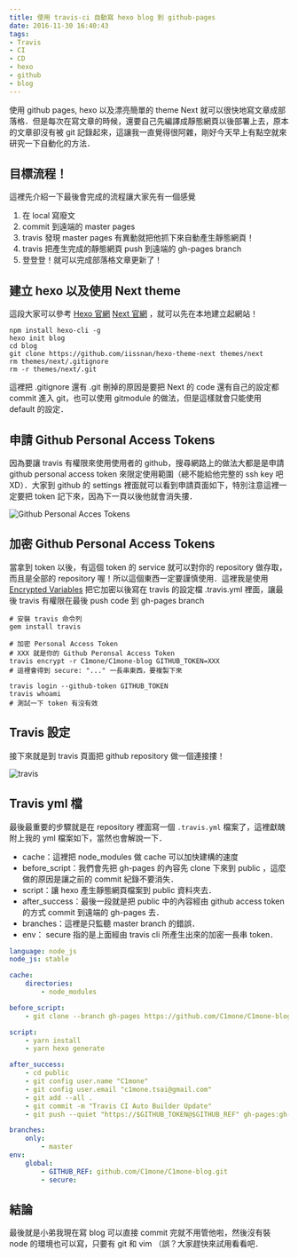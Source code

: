 ```yaml
---
title: 使用 travis-ci 自動寫 hexo blog 到 github-pages
date: 2016-11-30 16:40:43
tags:
- Travis
- CI
- CD
- hexo
- github
- blog
---
```


使用 github pages, hexo 以及漂亮簡單的 theme Next 就可以很快地寫文章成部落格．但是每次在寫文章的時候，還要自己先編譯成靜態網頁以後部署上去，原本的文章卻沒有被 git 記錄起來，這讓我一直覺得很阿雜，剛好今天早上有點空就來研究一下自動化的方法．
<!--more-->

## 目標流程！

這裡先介紹一下最後會完成的流程讓大家先有一個感覺

1. 在 local 寫廢文
2. commit 到遠端的 master pages
3. travis 發現 master pages 有異動就把他抓下來自動產生靜態網頁！
4. travis 把產生完成的靜態網頁 push 到遠端的 gh-pages branch 
5. 登登登！就可以完成部落格文章更新了！

## 建立 hexo 以及使用 Next theme

這段大家可以參考 [Hexo 官網](https://hexo.io) [Next 官網](http://theme-next.iissnan.com) ，就可以先在本地建立起網站！

```shell
npm install hexo-cli -g
hexo init blog
cd blog
git clone https://github.com/iissnan/hexo-theme-next themes/next
rm themes/next/.gitignore
rm -r themes/next/.git
```

這裡把 .gitignore 還有 .git 刪掉的原因是要把 Next 的 code 還有自己的設定都 commit 進入 git，也可以使用 gitmodule 的做法，但是這樣就會只能使用 default 的設定．

## 申請 Github **Personal Access Tokens**

因為要讓 travis 有權限來使用使用者的 github，搜尋網路上的做法大都是是申請 github personal access token 來限定使用範圍（總不能給他完整的 ssh key 吧 XD）．大家到 github 的 settings 裡面就可以看到申請頁面如下，特別注意這裡一定要把 token 記下來，因為下一頁以後他就會消失摟．

![Github Personal Acces Tokens](http://imgur.com/m15up3A.jpg)

## 加密 Github Personal Access Tokens

當拿到 token 以後，有這個 token 的 service 就可以對你的 repository 做存取，而且是全部的 repository 喔！所以這個東西一定要謹慎使用．這裡我是使用 [Encrypted Variables](https://docs.travis-ci.com/user/environment-variables/#Encrypted-Variables) 把它加密以後寫在 travis 的設定檔 .travis.yml 裡面，讓最後 travis 有權限在最後 push code 到 gh-pages branch

```shell
# 安裝 travis 命令列
gem install travis

# 加密 Personal Access Token
# XXX 就是你的 Github Peronsal Access Token
travis encrypt -r C1mone/C1mone-blog GITHUB_TOKEN=XXX
# 這裡會得到 secure: "..." 一長串東西，要複製下來

travis login --github-token GITHUB_TOKEN
travis whoami
# 測試一下 token 有沒有效
```

## Travis 設定

接下來就是到 travis 頁面把 github repository 做一個連接摟！

![travis](http://imgur.com/qtMVx7F.jpg)

## Travis yml 檔

最後最重要的步驟就是在 repository 裡面寫一個 `.travis.yml` 檔案了，這裡獻醜附上我的 yml 檔案如下，當然也會解說一下．

* cache：這裡把 node_modules 做 cache 可以加快建構的速度
* before_script：我們會先把 gh-pages 的內容先 clone 下來到 public ，這麼做的原因是讓之前的 commit 紀錄不要消失．
* script：讓 hexo 產生靜態網頁檔案到 public 資料夾去．
* after_success：最後一段就是把 public 中的內容經由 github access token 的方式 commit 到遠端的 gh-pages 去．
* branches：這裡是只監聽 master branch 的錯誤．
* env： secure 指的是上面經由 travis cli 所產生出來的加密一長串 token．

```yaml
language: node_js
node_js: stable

cache:
    directories:
        - node_modules

before_script:
    - git clone --branch gh-pages https://github.com/C1mone/C1mone-blog.git public

script:
    - yarn install
    - yarn hexo generate

after_success:
    - cd public
    - git config user.name "C1mone"
    - git config user.email "c1mone.tsai@gmail.com"
    - git add --all .
    - git commit -m "Travis CI Auto Builder Update"
    - git push --quiet "https://$GITHUB_TOKEN@$GITHUB_REF" gh-pages:gh-pages

branches:
    only:
        - master
env:
    global:
        - GITHUB_REF: github.com/C1mone/C1mone-blog.git
        - secure: 

```

## 結論

最後就是小弟我現在寫 blog 可以直接 commit 完就不用管他啦，然後沒有裝 node 的環境也可以寫，只要有 git 和 vim （誤？大家趕快來試用看看吧．